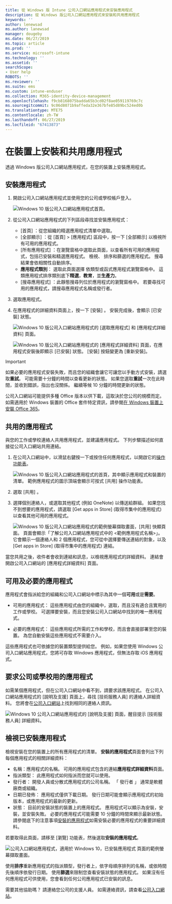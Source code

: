 ```yaml
---
title: 從 Windows 版 Intune 公司入口網站應用程式來安裝應用程式
description: 從 Windows 版公司入口網站應用程式來安裝和共用應用程式
keywords: ''
author: lenewsad
ms.author: lanewsad
manager: dougeby
ms.date: 06/27/2019
ms.topic: article
ms.prod: ''
ms.service: microsoft-intune
ms.technology: ''
ms.assetid: ''
searchScope:
- User help
ROBOTS: ''
ms.reviewer: ''
ms.suite: ems
ms.custom: intune-enduser
ms.collection: M365-identity-device-management
ms.openlocfilehash: f9cb8168075badda65b3cd02f8ae059119769c7c
ms.sourcegitcommit: 9c06d8071b9affeda32e367bfe85d89bc524ed0b
ms.translationtype: MTE75
ms.contentlocale: zh-TW
ms.lasthandoff: 06/27/2019
ms.locfileid: "67413873"
---
```

# <a name="install-and-share-apps-on-your-device"></a>在裝置上安裝和共用應用程式
透過 Windows 版公司入口網站應用程式，在您的裝置上安裝應用程式。

## <a name="install-apps"></a>安裝應用程式

1. 開啟公司入口網站應用程式並使用您的公司或學校帳戶登入。  

    ![Windows 10 版公司入口網站應用程式首頁。](./media/RS1_AppDetailsPage_Installed_03.png)    
2. 從公司入口網站應用程式的下列區段尋找並安裝應用程式：  

    * [首頁]  ：從您組織的精選應用程式清單中選取。  
    * [全部顯示]  ：從 [首頁]   > [應用程式]  區段中，按一下 [全部顯示]  以檢視所有可用的應用程式。  
    * [所有應用程式]  ：在瀏覽窗格中選取此頁面，以查看所有可用的應用程式，包括已安裝和精選應用程式。 檢視、 排序和篩選的應用程式。 搜尋結果會依相關性自動排序。  
    * **應用程式類別**： 選取此頁面選擇 依類型或函式應用程式瀏覽窗格中。 這類應用程式排序類別底下**精選**，**教育**，並**生產力**。  
    * [搜尋應用程式]  ：此靜態搜尋列位於應用程式的瀏覽窗格中。  若要尋找可用的應用程式，請搜尋應用程式名稱或發行者。  

3. 選取應用程式。   
4. 在應用程式的詳細資料頁面上，按一下 [安裝]  。 安裝完成後，會顯示 [已安裝]  狀態。  

    ![Windows 10 版公司入口網站應用程式的 [選取應用程式] 和 [應用程式詳細資料] 頁面。](./media/RS1_AppDetailsPage_Installed_02.png)  
    
    ![Windows 10 版公司入口網站應用程式的 [應用程式詳細資料] 頁面，在應用程式安裝後即顯示 [已安裝] 狀態。 [安裝] 按鈕變更為 [重新安裝]。](./media/RS1_AppDetailsPage_Installed_01.png)    

> [!IMPORTANT]
> 如果必要的應用程式安裝失敗，而且您的組織會讓它可讓您以手動方式安裝，請選取**重試**。 可能需要十分鐘的時間以查看更新的狀態。 如果您選取**重試**一次在此時間，並收到錯誤，指出也沒關係。 繼續等候 10 分鐘的時間更新的狀態。   

公司入口網站可能提供多種 Office 版本以供下載，這取決於您公司的規模而定。 如需適用於 Windows 裝置的 Office 套件特定資訊，請參閱[在 Windows 裝置上安裝 Office 365](./install-office-windows.md)。

## <a name="share-apps"></a>共用的應用程式  
與您的工作或學校連絡人共用應用程式，並建議應用程式。 下列步驟描述如何直接從公司入口網站共用連結。

1. 在公司入口網站中，以滑鼠右鍵按一下或按住任何應用程式，以開啟它的[操作功能表](https://docs.microsoft.com//windows/uwp/design/controls-and-patterns/menus)。  

    ![Windows 10 版公司入口網站應用程式的首頁，其中顯示應用程式和裝置的清單。 範例應用程式的圖示頂端會顯示可按式 [共用] 操作功能表。 ](./media/1808_ShareContext_CP_Windows.png)  

2. 選取 [共用]  。
3. 選擇個別連絡人，或選取其他程式 (例如 OneNote) 以傳送給群組。 如果您找不到想要的應用程式，請選取 [Get apps in Store] \(取得市集中的應用程式\)  以查看其他可用的應用程式。  

    ![Windows 10 版公司入口網站應用程式的範例螢幕擷取畫面，[共用] 快顯頁面。 頁面會顯示「了解公司入口網站應用程式中的 <範例應用程式名稱>」。 它會顯示一個連絡人和 2 個應用程式，您可從中選擇要傳送連結的對象，以及 [Get apps in Store] \(取得市集中的應用程式\) 連結。 ](./media/1808_ShareApps_CP_Windows.png) 

當您共用之後，收件者會收到連結和訊息，以檢視應用程式的詳細資料。 連結會開啟公司入口網站的 [應用程式詳細資料]  頁面。 

## <a name="available-and-required-apps"></a>可用及必要的應用程式
應用程式會指派給您的組織和公司入口網站中標示為其中一個**可用**或是**需要**。 

* 可用的應用程式： 這些應用程式由您的組織中，選取，而且沒有適合且實用的工作或學校。 可選擇要安裝，而且您安裝公司入口網站中找到的唯一應用程式。 

* 必要的應用程式： 這些應用程式所需的工作和學校，而且會直接部署至您的裝置。 為您自動安裝這些應用程式不需要介入。 

這些應用程式也可依據您的裝置類型提供給您。 例如，如果您使用 Windows 公司入口網站應用程式，您將可存取 Windows 應用程式，但無法存取 iOS 應用程式。

## <a name="request-an-app-for-work-or-school"></a>要求公司或學校用的應用程式  
如需某個應用程式，但在公司入口網站中看不到，請要求該應用程式。 在公司入口網站應用程式的 [說明及支援] 頁面上，尋找 [技術服務人員]  的連絡人詳細資料。 您將會在[公司入口網站](https://go.microsoft.com/fwlink/?linkid=2010980)上找到相同的連絡人資訊。    

  ![Windows 10 公司入口網站應用程式的 [說明及支援] 頁面，醒目提示 [技術服務人員] 詳細資料。 ](./media/1812_UCP_Help_Support_helpdesk.png)  

## <a name="view-installed-apps"></a>檢視已安裝應用程式  
檢視安裝在您的裝置上的所有應用程式的清單。 **安裝的應用程式**頁面會列出下列每個應用程式的相關詳細資料：

* 名稱：應用程式的名稱。 可用的應用程式包含的連結**應用程式詳細資料**頁面。
* 指派類型： 此應用程式如何指派而您就可以使用。 
* 發行者： 開發人員或分散式應用程式的公司名稱。 「 發行者 」 通常是軟體廠商或組織。  
* 日期已發佈： 應用程式僅供下載日期。 發行日期可能會顯示應用程式的初始版本，或應用程式的最新的更新。
* 狀態： 目前的安裝狀態的裝置上的應用程式。 應用程式可以顯示為安裝，安裝，並安裝失敗。 必要的應用程式可能需要 10 分鐘的時間來顯示最新狀態。 請參閱底下的注意事項[安裝的應用程式](#install-apps)如需安裝必要的應用程式的重要詳細資料。 

若要取得此頁面，請移至 [瀏覽] 功能表，然後選取**安裝的應用程式**。 

  ![公司入口網站應用程式，適用於 Windows 10，已安裝應用程式 頁面的範例螢幕擷取畫面。 ](./media/installed-apps-cp-1906.png)  


使用**排序**重新應用程式的指派類型，發行者上，依字母順序排列的名稱，或依時間先後順序依發行日期。 使用**篩選**來限制您查看安裝狀態的應用程式。  如果沒有任何應用程式可供使用，您會看到任何公司應用程式已安裝的訊息。  

需要其他協助嗎？ 請連絡您公司的支援人員。 如需連絡資訊，請查看[公司入口網站](https://go.microsoft.com/fwlink/?linkid=2010980)。  
